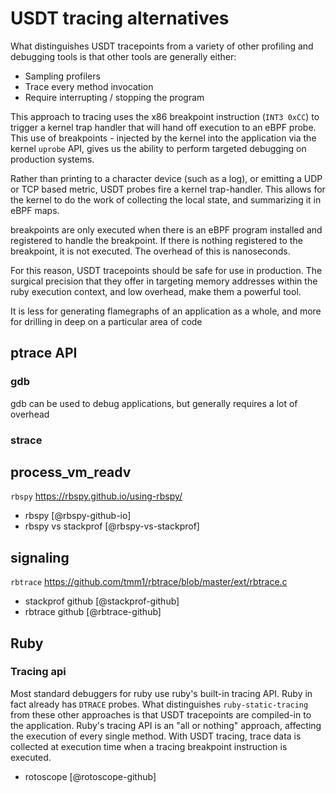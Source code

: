 # USDT tracing alternatives

What distinguishes USDT tracepoints from a variety of other profiling and debugging tools is that other tools are
generally either:

- Sampling profilers
- Trace every method invocation
- Require interrupting / stopping the program

This approach to tracing uses the x86 breakpoint instruction (`INT3 0xCC`) to trigger a kernel trap handler that will hand off execution to an eBPF probe.
This use of breakpoints - injected by the kernel into the application via the kernel `uprobe` API, gives us the ability to perform targeted debugging on production systems.

Rather than printing to a character device (such as a log), or emitting a UDP or TCP based metric, USDT probes fire a kernel trap-handler.
This allows for the kernel to do the work of collecting the local state, and summarizing it in eBPF maps.

breakpoints are only executed when there is an eBPF program installed and registered to handle the breakpoint.
If there is nothing registered to the breakpoint, it is not executed. The overhead of this is nanoseconds.

For this reason, USDT tracepoints should be safe for use in production. The surgical precision that they offer
in targeting memory addresses within the ruby execution context, and low overhead, make them a powerful tool.

It is less for generating flamegraphs of an application as a whole, and more for drilling in deep on a particular
area of code

## ptrace API

### gdb

gdb can be used to debug applications, but generally requires a lot of overhead

### strace

## process\_vm\_readv

`rbspy` https://rbspy.github.io/using-rbspy/

* rbspy [@rbspy-github-io]
* rbspy vs stackprof [@rbspy-vs-stackprof]

## signaling 

`rbtrace` https://github.com/tmm1/rbtrace/blob/master/ext/rbtrace.c
* stackprof github [@stackprof-github]
* rbtrace github [@rbtrace-github]

## Ruby

### Tracing api

Most standard debuggers for ruby use ruby's built-in tracing API. Ruby in fact already has `DTRACE` probes.
What distinguishes `ruby-static-tracing` from these other approaches is that USDT tracepoints are compiled-in to the application.
Ruby's tracing API is an "all or nothing" approach, affecting the execution of every single method. With USDT tracing, trace
data is collected at execution time when a tracing breakpoint instruction is executed.

* rotoscope [@rotoscope-github]
